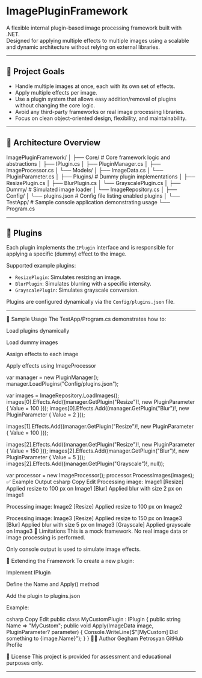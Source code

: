 # ImagePluginFramework

A flexible internal plugin-based image processing framework built with .NET.  
Designed for applying multiple effects to multiple images using a scalable and dynamic architecture without relying on external libraries.

---

## 🔧 Project Goals

- Handle multiple images at once, each with its own set of effects.
- Apply multiple effects per image.
- Use a plugin system that allows easy addition/removal of plugins without changing the core logic.
- Avoid any third-party frameworks or real image processing libraries.
- Focus on clean object-oriented design, flexibility, and maintainability.

---

## 🧱 Architecture Overview

ImagePluginFramework/
│
├── Core/ # Core framework logic and abstractions
│ ├── IPlugin.cs
│ ├── PluginManager.cs
│ ├── ImageProcessor.cs
│ └── Models/
│ ├── ImageData.cs
│ └── PluginParameter.cs
│
├── Plugins/ # Dummy plugin implementations
│ ├── ResizePlugin.cs
│ ├── BlurPlugin.cs
│ └── GrayscalePlugin.cs
│
├── Dummy/ # Simulated image loader
│ └── ImageRepository.cs
│
├── Config/
│ └── plugins.json # Config file listing enabled plugins
│
└── TestApp/ # Sample console application demonstrating usage
└── Program.cs

---

## 🧩 Plugins

Each plugin implements the `IPlugin` interface and is responsible for applying a specific (dummy) effect to the image.  

Supported example plugins:
- `ResizePlugin`: Simulates resizing an image.
- `BlurPlugin`: Simulates blurring with a specific intensity.
- `GrayscalePlugin`: Simulates grayscale conversion.

Plugins are configured dynamically via the `Config/plugins.json` file.

---

🧪 Sample Usage
The TestApp/Program.cs demonstrates how to:

Load plugins dynamically

Load dummy images

Assign effects to each image

Apply effects using ImageProcessor


var manager = new PluginManager();
manager.LoadPlugins("Config/plugins.json");

var images = ImageRepository.LoadImages();
images[0].Effects.Add((manager.GetPlugin("Resize")!, new PluginParameter { Value = 100 }));
images[0].Effects.Add((manager.GetPlugin("Blur")!, new PluginParameter { Value = 2 }));

images[1].Effects.Add((manager.GetPlugin("Resize")!, new PluginParameter { Value = 100 }));

images[2].Effects.Add((manager.GetPlugin("Resize")!, new PluginParameter { Value = 150 }));
images[2].Effects.Add((manager.GetPlugin("Blur")!, new PluginParameter { Value = 5 }));
images[2].Effects.Add((manager.GetPlugin("Grayscale")!, null));

var processor = new ImageProcessor();
processor.ProcessImages(images);
✅ Example Output
csharp
Copy
Edit
Processing image: Image1
[Resize] Applied resize to 100 px on Image1
[Blur] Applied blur with size 2 px on Image1

Processing image: Image2
[Resize] Applied resize to 100 px on Image2

Processing image: Image3
[Resize] Applied resize to 150 px on Image3
[Blur] Applied blur with size 5 px on Image3
[Grayscale] Applied grayscale on Image3
🚫 Limitations
This is a mock framework. No real image data or image processing is performed.

Only console output is used to simulate image effects.

🔄 Extending the Framework
To create a new plugin:

Implement IPlugin

Define the Name and Apply() method

Add the plugin to plugins.json

Example:

csharp
Copy
Edit
public class MyCustomPlugin : IPlugin
{
    public string Name => "MyCustom";
    public void Apply(ImageData image, PluginParameter? parameter)
    {
        Console.WriteLine($"[MyCustom] Did something to {image.Name}");
    }
}
🧑‍💻 Author
Gegham Petrosyan
GitHub Profile

📃 License
This project is provided for assessment and educational purposes only.

---
